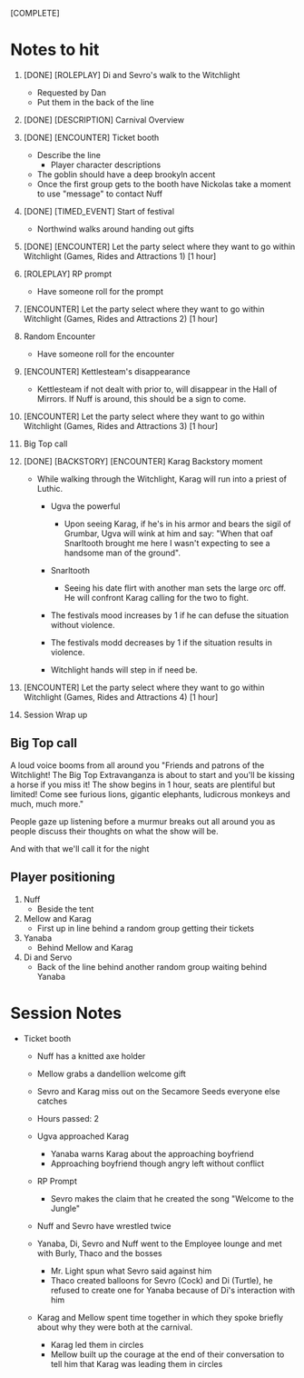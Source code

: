 [COMPLETE]

# Notes to hit
1. [DONE] [ROLEPLAY] Di and Sevro's walk to the Witchlight
    - Requested by Dan
    - Put them in the back of the line

2. [DONE] [DESCRIPTION] Carnival Overview

3. [DONE] [ENCOUNTER] Ticket booth
    - Describe the line
        - Player character descriptions
    - The goblin should have a deep brookyln accent
    - Once the first group gets to the booth have Nickolas take a moment to use "message" to contact Nuff

4. [DONE] [TIMED_EVENT] Start of festival
    - Northwind walks around handing out gifts

5. [DONE] [ENCOUNTER] Let the party select where they want to go within Witchlight (Games, Rides and Attractions 1) [1 hour]

6. [ROLEPLAY] RP prompt
    - Have someone roll for the prompt

7. [ENCOUNTER] Let the party select where they want to go within Witchlight (Games, Rides and Attractions 2) [1 hour]

8. Random Encounter
    - Have someone roll for the encounter

9. [ENCOUNTER] Kettlesteam's disappearance
    - Kettlesteam if not dealt with prior to, will disappear in the Hall of Mirrors. If Nuff is around, this should be a sign to come.

10. [ENCOUNTER] Let the party select where they want to go within Witchlight (Games, Rides and Attractions 3) [1 hour]

11. Big Top call

12. [DONE] [BACKSTORY] [ENCOUNTER] Karag Backstory moment
    - While walking through the Witchlight, Karag will run into a priest of Luthic.
        - Ugva the powerful
            - Upon seeing Karag, if he's in his armor and bears the sigil of Grumbar, Ugva will wink at him and say: "When that oaf Snarltooth brought me here I wasn't expecting to see a handsome man of the ground".

        - Snarltooth
            - Seeing his date flirt with another man sets the large orc off. He will confront Karag calling for the two to fight.

        - The festivals mood increases by 1 if he can defuse the situation without violence.
        - The festivals modd decreases by 1 if the situation results in violence.

        - Witchlight hands will step in if need be.


13. [ENCOUNTER] Let the party select where they want to go within Witchlight (Games, Rides and Attractions 4) [1 hour]

14. Session Wrap up

## Big Top call
A loud voice booms from all around you "Friends and patrons of the Witchlight! The Big Top Extravanganza is about to start and you'll be kissing a horse if you miss it! The show begins in 1 hour, seats are plentiful but limited! Come see furious lions, gigantic elephants, ludicrous monkeys and much, much more."

People gaze up listening before a murmur breaks out all around you as people discuss their thoughts on what the show will be.

And with that we'll call it for the night


## Player positioning
1. Nuff
    - Beside the tent
2. Mellow and Karag
    - First up in line behind a random group getting their tickets
3. Yanaba
    - Behind Mellow and Karag
4. Di and Servo
    - Back of the line behind another random group waiting behind Yanaba

# Session Notes
- Ticket booth
    - Nuff has a knitted axe holder

    - Mellow grabs a dandellion welcome gift

    - Sevro and Karag miss out on the Secamore Seeds everyone else catches

    - Hours passed: 2

    - Ugva approached Karag
        - Yanaba warns Karag about the approaching boyfriend
        - Approaching boyfriend though angry left without conflict

    - RP Prompt
        - Sevro makes the claim that he created the song "Welcome to the Jungle"

    - Nuff and Sevro have wrestled twice

    - Yanaba, Di, Sevro and Nuff went to the Employee lounge and met with Burly, Thaco and the bosses
        - Mr. Light spun what Sevro said against him
        - Thaco created balloons for Sevro (Cock) and Di (Turtle), he refused to create one for Yanaba because of Di's interaction with him

    - Karag and Mellow spent time together in which they spoke briefly about why they were both at the carnival.
        - Karag led them in circles
        - Mellow built up the courage at the end of their conversation to tell him that Karag was leading them in circles

